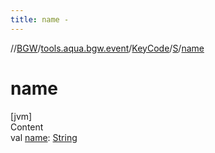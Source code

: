 ```yaml
---
title: name -
---
```

//[BGW](../../../../index.md)/[tools.aqua.bgw.event](../../index.md)/[KeyCode](../index.md)/[S](index.md)/[name](name.md)



# name  
[jvm]  
Content  
val [name](name.md): [String](https://kotlinlang.org/api/latest/jvm/stdlib/kotlin/-string/index.html)  



